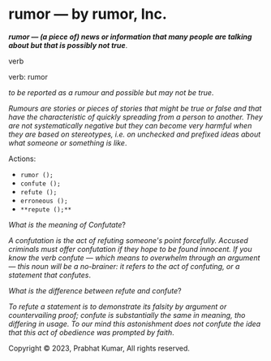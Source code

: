 # rumor — by rumor, Inc. 
_**rumor — (a piece of) news or information that many people are talking about but that is possibly not true**_. 

verb

verb: rumor

_to be reported as a rumour and possible but may not be true_. 

_Rumours are stories or pieces of stories that might be true or false and that have the characteristic of quickly spreading from a person to another. They are not systematically negative but they can become very harmful when they are based on stereotypes, i.e. on unchecked and prefixed ideas about what someone or something is like_.

Actions:
- `rumor ();`
- `confute ();`
- `refute ();`
- `erroneous ();`
- `**repute ();**`

_What is the meaning of Confutate_?

_A confutation is the act of refuting someone's point forcefully. Accused criminals must offer confutation if they hope to be found innocent. If you know the verb confute — which means to overwhelm through an argument — this noun will be a no-brainer: it refers to the act of confuting, or a statement that confutes_.

_What is the difference between refute and confute_?

_To refute a statement is to demonstrate its falsity by argument or countervailing proof; confute is substantially the same in meaning, tho differing in usage. To our mind this astonishment does not confute the idea that this act of obedience was prompted by faith_.

Copyright © 2023, Prabhat Kumar, All rights reserved.
